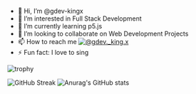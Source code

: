 - 👋 Hi, I’m @gdev-kingx
- 👀 I’m interested in Full Stack Development
- 🌱 I’m currently learning p5.js
- 💞️ I’m looking to collaborate on Web Development Projects
- 📫 How to reach me [![@gdev._king.x]()](https://www.instagram.com/gdev._king.x/)
- ⚡ Fun fact: I love to sing

![trophy](https://github-profile-trophy.vercel.app/?username=gdev-kingx&theme=onedark)

![GitHub Streak](https://streak-stats.demolab.com/?user=gdev-kingx)     ![Anurag's GitHub stats](https://github-readme-stats.vercel.app/api?username=gdev-kingx)


<!---
gdev-kingx/gdev-kingx is a ✨ special ✨ repository because its `README.md` (this file) appears on your GitHub profile.
You can click the Preview link to take a look at your changes.
--->
